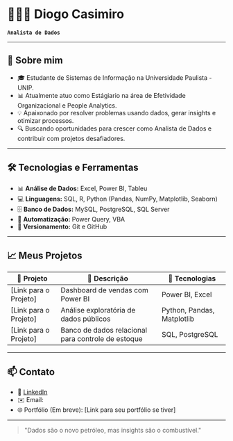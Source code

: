# 👨🏻‍💻 Diogo Casimiro

**`Analista de Dados`**

---

## 🚀 Sobre mim

- 🎓 Estudante de Sistemas de Informação na Universidade Paulista - UNIP.
- 📊 Atualmente atuo como Estágiario na área de Efetividade Organizacional e People Analytics.
- 💡 Apaixonado por resolver problemas usando dados, gerar insights e otimizar processos.
- 🔍 Buscando oportunidades para crescer como Analista de Dados e contribuir com projetos desafiadores.

---

## 🛠️ Tecnologias e Ferramentas

- 📊 **Análise de Dados:** Excel, Power BI, Tableu
- 💻 **Linguagens:** SQL, R, Python (Pandas, NumPy, Matplotlib, Seaborn)
- 🗄️ **Banco de Dados:** MySQL, PostgreSQL, SQL Server
- 🔄 **Automatização:** Power Query, VBA
- 📂 **Versionamento:** Git e GitHub

---

## 📈 Meus Projetos

| 🔗 Projeto | 📝 Descrição | 🚀 Tecnologias |
|------------|--------------|----------------|
| [Link para o Projeto] | Dashboard de vendas com Power BI | Power BI, Excel |
| [Link para o Projeto] | Análise exploratória de dados públicos | Python, Pandas, Matplotlib |
| [Link para o Projeto] | Banco de dados relacional para controle de estoque | SQL, PostgreSQL |

---

## 📫 Contato

- 💼 [LinkedIn](https://www.linkedin.com/in/diogoalvescasimiro/)
- ✉️ Email: 
- 🌐 Portfólio (Em breve): [Link para seu portfólio se tiver]

---

> "Dados são o novo petróleo, mas insights são o combustível."
